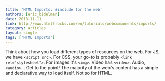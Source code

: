 ```yaml
---
title: 'HTML Imports: #include for the web'
authors: [eric_bidelman]
date: 2013-11-11
link: http://www.html5rocks.com/en/tutorials/webcomponents/imports/
category: articles
layout: single
tags: ['HTML Imports']
---
```


Think about how you load different types of resources on the web. For JS, we
have `<script src>`. For CSS, your go-to is probably `<link rel="stylesheet">`.
For images it's `<img>`. Video has `<video>`. Audio, `<audio>`… Get to the
point! The majority of the web's content has a simple and declarative way to
load itself. Not so for HTML.
